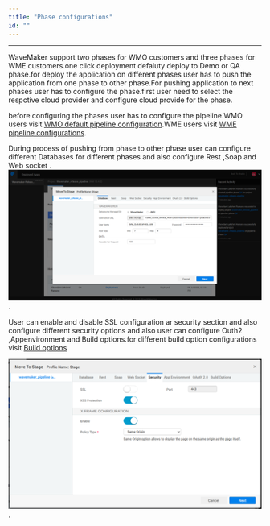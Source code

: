 ```yaml
---
title: "Phase configurations"
id: ""
---
```

---

WaveMaker support two phases for WMO customers and three phases for WME customers.one click deployment defaluty deploy to Demo or QA phase.for deploy the application on different phases user has to push the application from one phase to other phase.For pushing application to next phases user has to configure the phase.first user need to select the respctive cloud provider and configure cloud provide for the phase.

before configuring the phases user has to configure the pipeline.WMO users visit [WMO default pipeline configuration](default-pipelines.md).WME users visit [WME pipeline configurations](configure-pipelines.md).

During process of pushing from phase to other phase user can configure different Databases for different phases and also configure Rest ,Soap and Web socket .[![phase Database configurations](/learn/assets/ptl_configure.png)](/learn/assets/ptl_configure.png).

User can enable and disable SSL configuration ar security section and also configure different security options and also user can configure Outh2 ,Appenvironment and Build options.for different build option configurations visit [Build options](build-options.md)

[![phase security configurations](/learn/assets/phase-security-config.png)](/learn/assets/phase-security-config.png).
